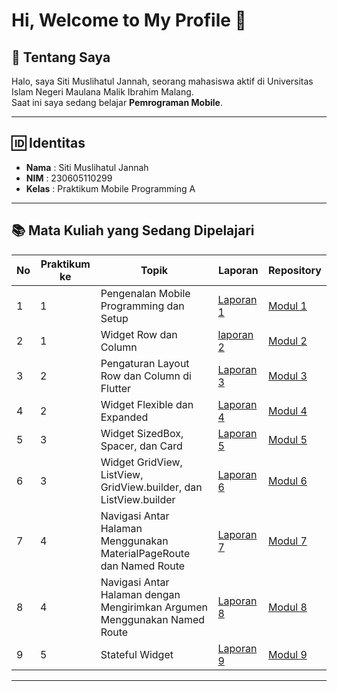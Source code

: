 # Hi, Welcome to My Profile 👋

## 📖 Tentang Saya
Halo, saya Siti Muslihatul Jannah, seorang mahasiswa aktif di Universitas Islam Negeri Maulana Malik Ibrahim Malang.  
Saat ini saya sedang belajar **Pemrograman Mobile**.

---

## 🆔 Identitas
- **Nama** : Siti Muslihatul Jannah  
- **NIM** : 230605110299  
- **Kelas** : Praktikum Mobile Programming A 

---

## 📚 Mata Kuliah yang Sedang Dipelajari

| No | Praktikum ke         | Topik                                           | Laporan            | Repository  |
|----|-----------------|-------------------------------------------------|--------------------|-------------|
| 1  | 1 | Pengenalan Mobile Programming dan Setup         | [Laporan 1](https://drive.google.com/drive/folders/1GCnQt4iaTOuWdPafs5CLvJ6ngdbrEfZ3?usp=sharing "Laporan 1")    | [Modul 1](https://github.com/smuslihatuljannah/prak-mobile-modul-1 "Modul 1") |
| 2  | 1 | Widget Row dan Column                          |    [laporan 2](https://drive.google.com/drive/folders/1Ym96K3DPdfN4sU2f-CZfHa-d9472KkKn?usp=sharing "laporan 2")  |[Modul 2](https://github.com/smuslihatuljannah/prak-mobile-modul-2 "Modul 2")|
| 3  | 2 | Pengaturan Layout Row dan Column di Flutter    |[Laporan 3](https://drive.google.com/file/d/1BERT95A9cX9cvzhTP-24Y2i__EX9PgAU/view?usp=drive_link "Laporan 4")|[Modul 3](https://github.com/smuslihatuljannah/prak-mobile-modul-3 "Modul 3")|
| 4  | 2 | Widget Flexible dan Expanded                   |[Laporan 4](https://drive.google.com/file/d/1GWHmVXe3eI5_-6MgsdDf07CXYIQbhGe-/view?usp=drive_link "Laporan 4")|[Modul 4](https://github.com/smuslihatuljannah/prak-mobile-modul-4 "Modul 4")|
| 5  | 3 | Widget SizedBox, Spacer, dan Card                   | [Laporan 5](https://drive.google.com/file/d/1y6FaMqYwjyQQ39--yarOG61wpy1mcgvU/view?usp=sharing "Laporan 5") | [Modul 5](https://github.com/smuslihatuljannah/prak-mobile-modul-5 "Modul 5") |
| 6 | 3 | Widget GridView, ListView, GridView.builder, dan ListView.builder                   | [Laporan 6](https://drive.google.com/file/d/1Um19YnYKBZd3TDtAFlyAADYbxMHFCQDP/view?usp=sharing "Laporan 6") | [Modul 6](https://github.com/smuslihatuljannah/prak-mobile-modul-6 "Laporan 6") |
| 7  | 4 | Navigasi Antar Halaman Menggunakan MaterialPageRoute dan Named Route                   | [Laporan 7](https://drive.google.com/file/d/1Fw-zZmzE6Ydl0hF0tK0OkYurB0v1Cz6p/view?usp=sharing "Laporan 7") | [Modul 7](https://github.com/smuslihatuljannah/prak-mobile-modul-7 "Modul 7") |
| 8  | 4 | Navigasi Antar Halaman dengan Mengirimkan Argumen Menggunakan Named Route                   | [Laporan 8](https://drive.google.com/file/d/1sUZIjL-BgAlhjsDhBhzdV8fhIKNNkHH7/view?usp=sharing "Laporan 8") | [Modul 8](https://github.com/smuslihatuljannah/prak-mobile-modul-8 "Modul 8") |
| 9  | 5 | Stateful Widget                   | [Laporan 9](https://drive.google.com/file/d/1IXSbkHiVHD2lKG4cz52czNBGlG97I28k/view?usp=sharing "Laporan 9") | [Modul 9](https://github.com/smuslihatuljannah/prak-mobile-modul-9 "Modul 9") |

---

